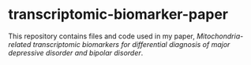 # transcriptomic-biomarker-paper
This repository contains files and code used in my paper, *Mitochondria-related transcriptomic biomarkers for differential diagnosis of major depressive disorder and bipolar disorder*.
